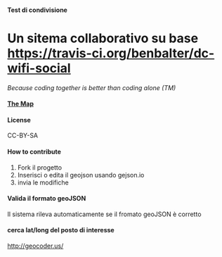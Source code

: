 
#### Test di condivisione

<!--<img src="https://travis-ci.org/benbalter/dc-wifi-social.png">-->
# Un sitema collaborativo su base https://travis-ci.org/benbalter/dc-wifi-social 

*Because coding together is better than coding alone (TM)*

#### [The Map](test2.geojson)

#### License

CC-BY-SA

#### How to contribute

1. Fork il progetto
2. Inserisci o edita il geojson usando gejson.io
3. invia le modifiche

#### Valida il formato geoJSON

Il sistema rileva automaticamente se il fromato geoJSON è corretto

#### cerca lat/long  del posto di interesse

http://geocoder.us/


